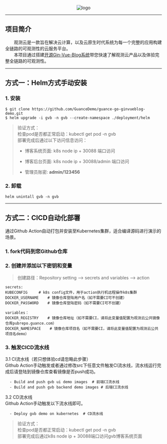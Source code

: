 <p align="center">
	<img alt="logo" src="https://static.guance.com/dataflux-icon/official/logo-light.png">

***
## 项目简介
&emsp;&emsp;观测云是一款旨在解决云计算，以及云原生时代系统为每一个完整的应用构建全链路的可观测性的云服务平台。  
&emsp;&emsp;本项目通过搭建[开源Gin-Vue-Blog系统](https://github.com/szluyu99/gin-vue-blog)带您快速了解观测云产品以及体验完整全链路的可观测性。
***
## 方式一：Helm方式手动安装
### 1. 安装
```
$ git clone https://github.com/GuanceDemo/guance-go-ginvueblog-demo.git
$ helm upgrade -i gvb -n gvb --create-namespace ./deployment/helm
```
> 验证方式：    
>检查pod是否都正常启动：kubectl get pod -n gvb  
>部署完成后通过以下访问信息访问：
>- 博客系统页面:   k8s node ip + 30088 端口访问 
>- 博客后台页面:   k8s node ip + 30088/admin 端口访问 
>
>- 管理员账密: **admin/123456**

### 2. 卸载
```
helm unintall gvb -n gvb
```
***
## 方式二：CICD自动化部署
通过Github Action自动打包并安装至Kubernetes集群，适合编译源码进行演示的场景。    
### 1. fork代码到您Github仓库
### 2. 创建并添加以下密钥和变量
>创建路径：Repository setting --> secrets and variables --> action  

```
secrets:
KUBECONFIG     # k8s config文件，用于action执行机远程操作k8s集群
DOCKER_USERNAME    # 镜像仓库登陆用户名（如不需要CI可不创建）
DOCKER_PASSWORD    # 镜像仓库登陆密码（如不需要CI可不创建）

variables：
DOCKER_REGISTRY    # 镜像仓库地址（如不需要CI，请将此变量值配置为观测云公共镜像仓库pubrepo.guance.com）
DOCKER_NAMESPACE    # 镜像仓库项目名（如不需要CI，请将此变量值配置为观测云公共项目名demo）
```
### 3. 触发CICD流水线
3.1 CI流水线（若只想体验cd请忽略此步骤）    
Github Action手动触发或者通过修改src下任意文件触发CI流水线，流水线运行完成后请登陆到镜像仓库查看镜像是否push成功。
```
  - Build and push gvb ui demo images  # 前端CI流水线
  - Build and push gvb backend demo images # 后端CI流水线
```
3.2 CD流水线    
Github Action手动触发以下流水线即可。
```
  - Deploy gvb demo on kubernetes  # CD流水线
```
> 验证方式：    
>检查pod是否都正常启动：kubectl get pod -n gvb  
>部署完成后通过k8s node ip + 30088端口访问gvb博客系统页面    
